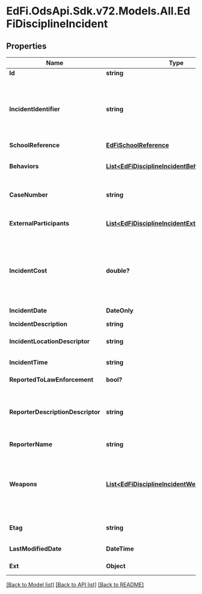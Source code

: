 # EdFi.OdsApi.Sdk.v72.Models.All.EdFiDisciplineIncident

## Properties

Name | Type | Description | Notes
------------ | ------------- | ------------- | -------------
**Id** | **string** |  | [optional] 
**IncidentIdentifier** | **string** | A locally assigned unique identifier (within the school or school district) to identify each specific DisciplineIncident or occurrence. The same identifier should be used to document the entire discipline incident even if it included multiple offenses and multiple offenders. | 
**SchoolReference** | [**EdFiSchoolReference**](EdFiSchoolReference.md) |  | 
**Behaviors** | [**List&lt;EdFiDisciplineIncidentBehavior&gt;**](EdFiDisciplineIncidentBehavior.md) | An unordered collection of disciplineIncidentBehaviors. Describes behavior by category and provides a detailed description. | [optional] 
**CaseNumber** | **string** | The case number assigned to the DisciplineIncident by law enforcement or other organization. | [optional] 
**ExternalParticipants** | [**List&lt;EdFiDisciplineIncidentExternalParticipant&gt;**](EdFiDisciplineIncidentExternalParticipant.md) | An unordered collection of disciplineIncidentExternalParticipants. Information on an individual involved in the discipline incident. | [optional] 
**IncidentCost** | **double?** | The value of any quantifiable monetary loss directly resulting from the discipline incident. Examples include the value of repairs necessitated by vandalism of a school facility, or the value of personnel resources used for repairs or consumed by the incident. | [optional] 
**IncidentDate** | **DateOnly** | The month, day, and year on which the discipline incident occurred. | 
**IncidentDescription** | **string** | The description for an incident. | [optional] 
**IncidentLocationDescriptor** | **string** | Identifies where the discipline incident occurred and whether or not it occurred on school. | [optional] 
**IncidentTime** | **string** | An indication of the time of day the incident took place. | [optional] 
**ReportedToLawEnforcement** | **bool?** | Indicator of whether the incident was reported to law enforcement. | [optional] 
**ReporterDescriptionDescriptor** | **string** | Information on the type of individual who reported the discipline incident. When known and/or if useful, use a more specific option code (e.g., \&quot;Counselor\&quot; rather than \&quot;Professional Staff\&quot;). | [optional] 
**ReporterName** | **string** | Identifies the reporter of the discipline incident by name. | [optional] 
**Weapons** | [**List&lt;EdFiDisciplineIncidentWeapon&gt;**](EdFiDisciplineIncidentWeapon.md) | An unordered collection of disciplineIncidentWeapons. Identifies the type of weapon used during an incident. The Federal Gun-Free Schools Act requires states to report the number of students expelled for bringing firearms to school by type of firearm. | [optional] 
**Etag** | **string** | A unique system-generated value that identifies the version of the resource. | [optional] 
**LastModifiedDate** | **DateTime** | The date and time the resource was last modified. | [optional] 
**Ext** | **Object** | Extensions to the DisciplineIncident entity. | [optional] 

[[Back to Model list]](../README.md#documentation-for-models) [[Back to API list]](../README.md#documentation-for-api-endpoints) [[Back to README]](../README.md)

